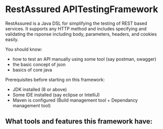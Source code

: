 # RestAssured APITestingFramework


RestAssured is a Java DSL for simplifying the testing of REST based services. It supports any HTTP method and includes specifying and validating the rsponse including body, parameters, headers, and cookies easily.  

You should know:
- how to test an API manually using some tool (say postman, swagger)
- the basic concept of json
- basics of core java

Prerequisites before starting on this framework:
- JDK installed (8 or above)
- Some IDE installed (say eclipse or IntelliJ)
- Maven is configured (Build management tool + Dependancy management tool)


What tools and features this framework have:
- 


